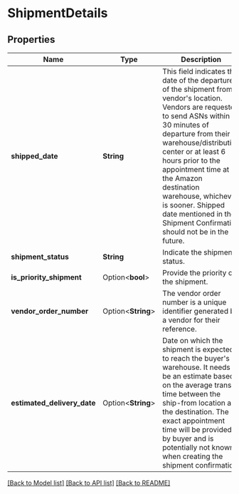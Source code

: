 # ShipmentDetails

## Properties

Name | Type | Description | Notes
------------ | ------------- | ------------- | -------------
**shipped_date** | **String** | This field indicates the date of the departure of the shipment from vendor's location. Vendors are requested to send ASNs within 30 minutes of departure from their warehouse/distribution center or at least 6 hours prior to the appointment time at the Amazon destination warehouse, whichever is sooner. Shipped date mentioned in the Shipment Confirmation should not be in the future. | 
**shipment_status** | **String** | Indicate the shipment status. | 
**is_priority_shipment** | Option<**bool**> | Provide the priority of the shipment. | [optional]
**vendor_order_number** | Option<**String**> | The vendor order number is a unique identifier generated by a vendor for their reference. | [optional]
**estimated_delivery_date** | Option<**String**> | Date on which the shipment is expected to reach the buyer's warehouse. It needs to be an estimate based on the average transit time between the ship-from location and the destination. The exact appointment time will be provided by buyer and is potentially not known when creating the shipment confirmation. | [optional]

[[Back to Model list]](../README.md#documentation-for-models) [[Back to API list]](../README.md#documentation-for-api-endpoints) [[Back to README]](../README.md)


